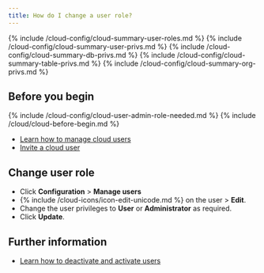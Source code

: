 ```yaml
---
title: How do I change a user role?
---
```


{% include /cloud-config/cloud-summary-user-roles.md %}
{% include /cloud-config/cloud-summary-user-privs.md %}
{% include /cloud-config/cloud-summary-db-privs.md %}
{% include /cloud-config/cloud-summary-table-privs.md %}
{% include /cloud-config/cloud-summary-org-privs.md %}

## Before you begin

{% include /cloud-config/cloud-user-admin-role-needed.md %}
{% include /cloud/cloud-before-begin.md %}
* [Learn how to manage cloud users](/cloud/cloud-configuration/cloud-users-manage)
* [Invite a cloud user](/cloud/cloud-configuration/cloud-user-invite)

## Change user role

* Click **Configuration** > **Manage users**
* {% include /cloud-icons/icon-edit-unicode.md %} on the user > **Edit**.
* Change the user privileges to **User** or **Administrator** as required.
* Click **Update**.

## Further information

* [Learn how to deactivate and activate users](/cloud/cloud-configuration/cloud-user-deactivate)
